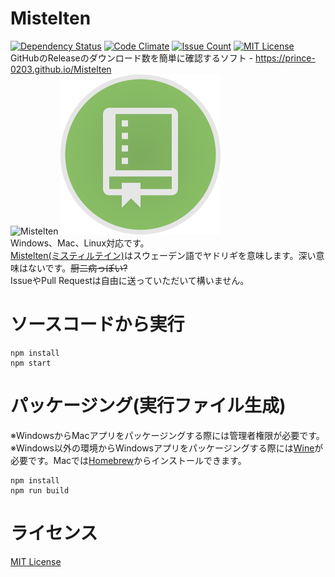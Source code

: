 # Mistelten
<a href="https://gemnasium.com/prince-0203/Mistelten" target="_blank">![Dependency Status](https://gemnasium.com/prince-0203/Mistelten.svg)</a>
<a href="https://codeclimate.com/github/prince-0203/Mistelten" target="_blank">![Code Climate](https://codeclimate.com/github/prince-0203/Mistelten/badges/gpa.svg)</a>
<a href="https://codeclimate.com/github/prince-0203/Mistelten" target="_blank">![Issue Count](https://codeclimate.com/github/prince-0203/Mistelten/badges/issue_count.svg)</a>
[![MIT License](https://img.shields.io/badge/license-MIT-blue.svg?style=flat)](LICENSE)  
GitHubのReleaseのダウンロード数を簡単に確認するソフト - https://prince-0203.github.io/Mistelten  
![Mistelten](https://prince-0203.github.io/Mistelten/images/ScreenShot.png)
<img src="app-icon/icon.png" width="256px" height="256px"></img>  
Windows、Mac、Linux対応です。  
[Mistelten(ミスティルテイン)](https://ja.wikipedia.org/wiki/%E3%83%9F%E3%82%B9%E3%83%86%E3%82%A3%E3%83%AB%E3%83%86%E3%82%A4%E3%83%B3)はスウェーデン語でヤドリギを意味します。深い意味はないです。<s>厨二病っぽい?</s>  
IssueやPull Requestは自由に送っていただいて構いません。

# ソースコードから実行
```
npm install
npm start
```

# パッケージング(実行ファイル生成)
※WindowsからMacアプリをパッケージングする際には管理者権限が必要です。  
※Windows以外の環境からWindowsアプリをパッケージングする際には[Wine](https://www.winehq.org/)が必要です。Macでは[Homebrew](http://brew.sh/)からインストールできます。
```
npm install
npm run build
```

# ライセンス
[MIT License](LICENSE)
